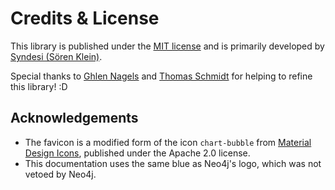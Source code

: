 # Credits & License

This library is published under the [MIT license](https://choosealicense.com/licenses/mit/) and is primarily developed
by [Syndesi (Sören Klein)](https://github.com/Syndesi).

Special thanks to [Ghlen Nagels](https://github.com/transistive) and [Thomas Schmidt](https://github.com/tschmidtdev)
for helping to refine this library! :D

## Acknowledgements

- The favicon is a modified form of the icon `chart-bubble` from
  [Material Design Icons](https://materialdesignicons.com/), published under the Apache 2.0 license.
- This documentation uses the same blue as Neo4j's logo, which was not vetoed by Neo4j.
